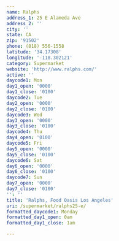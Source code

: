 ```yaml
---
name: Ralphs
address_1: 25 E Alameda Ave
address_2: ''
city: ''
state: CA
zip: '91502'
phone: (818) 556-1558
latitude: '34.17308'
longitude: '-118.302121'
category: Supermarket
website: 'http://www.ralphs.com/'
active: ''
daycode1: Mon
day1_open: '0000'
day1_close: '0100'
daycode2: Tue
day2_open: '0000'
day2_close: '0100'
daycode3: Wed
day3_open: '0000'
day3_close: '0100'
daycode4: Thu
day4_open: '0100'
daycode5: Fri
day5_open: '0000'
day5_close: '0100'
daycode6: Sat
day6_open: '0000'
day6_close: '0100'
daycode7: Sun
day7_open: '0000'
day7_close: '0100'
'': ''
title: 'Ralphs, Food Oasis Los Angeles'
uri: /supermarket/ralphs25-e/
formatted_daycode1: Monday
formatted_day1_open: 0am
formatted_day1_close: 1am

---
```

